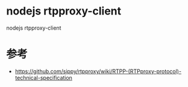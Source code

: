 # nodejs rtpproxy-client
nodejs rtpproxy-client


# 参考
- https://github.com/sippy/rtpproxy/wiki/RTPP-(RTPproxy-protocol)-technical-specification